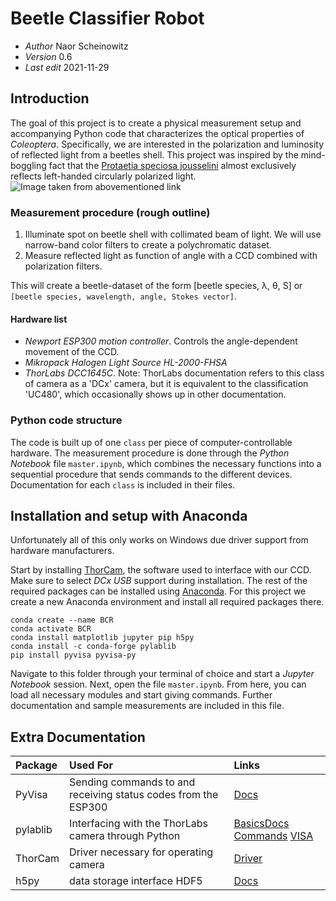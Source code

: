 # Beetle Classifier Robot

- *Author* Naor Scheinowitz
- *Version* 0.6
- *Last edit* 2021-11-29

## Introduction

The goal of this project is to create a physical measurement setup and accompanying Python code that characterizes the optical properties of *Coleoptera*. Specifically, we are interested in the polarization and luminosity of reflected light from a beetles shell. This project was inspired by the mind-boggling fact that the [Protaetia speciosa jousselini](https://en.wikipedia.org/wiki/Protaetia_speciosa) almost exclusively reflects left-handed circularly polarized light.
![Image taken from abovementioned link](https://upload.wikimedia.org/wikipedia/commons/0/04/Scarabaeidae_-_Protaetia_speciosa.JPG)

### Measurement procedure (rough outline)

1. Illuminate spot on beetle shell with collimated beam of light. We will use narrow-band color filters to create a polychromatic dataset.
2. Measure reflected light as function of angle with a CCD combined with polarization filters.

This will create a beetle-dataset of the form [beetle species, &lambda;, &theta;, S] or `[beetle species, wavelength, angle, Stokes vector]`.

#### Hardware list
- *Newport ESP300 motion controller*. Controls the angle-dependent movement of the CCD.
- *Mikropack Halogen Light Source HL-2000-FHSA*
- *ThorLabs DCC1645C*. Note: ThorLabs documentation refers to this class of camera as a 'DCx' camera, but it is equivalent to the classification 'UC480', which occasionally shows up in other documentation.

### Python code structure

The code is built up of one `class` per piece of computer-controllable hardware. The measurement procedure is done through the *Python Notebook* file `master.ipynb`, which combines the necessary functions into a sequential procedure that sends commands to the different devices. Documentation for each `class` is included in their files.

## Installation and setup with Anaconda

Unfortunately all of this only works on Windows due driver support from hardware manufacturers.

Start by installing [ThorCam](https://www.thorlabs.com/software_pages/ViewSoftwarePage.cfm?Code=ThorCam), the software used to interface with our CCD. Make sure to select *DCx USB* support during installation. The rest of the required packages can be installed using [Anaconda](https://www.anaconda.com/products/individual). For this project we create a new Anaconda environment and install all required packages there.
```
conda create --name BCR
conda activate BCR
conda install matplotlib jupyter pip h5py
conda install -c conda-forge pylablib
pip install pyvisa pyvisa-py
```
Navigate to this folder through your terminal of choice and start a *Jupyter Notebook* session. Next, open the file `master.ipynb`. From here, you can load all necessary modules and start giving commands. Further documentation and sample measurements are included in this file.


## Extra Documentation
| Package | Used For | Links |
| :------------- | :------------- |:------------- |
| PyVisa      | Sending commands to  and receiving status codes from the ESP300| [Docs](https://pyvisa.readthedocs.io/en/latest/introduction/index.html) |
| pylablib | Interfacing with the ThorLabs camera through Python | [Basics](https://pylablib.readthedocs.io/en/latest/devices/cameras_basics.html)[Docs](https://pylablib.readthedocs.io/en/latest/devices/uc480.html#cameras-uc480) [Commands](https://pylablib.readthedocs.io/en/latest/.apidoc/pylablib.devices.uc480.html) [VISA](https://pylablib.readthedocs.io/en/latest/devices/generic_awgs.html?highlight=VISA)
| ThorCam | Driver necessary for operating camera | [Driver](https://www.thorlabs.com/software_pages/ViewSoftwarePage.cfm?Code=ThorCam) |
| h5py | data storage interface HDF5 | [Docs](https://docs.h5py.org/en/latest/build.html)
